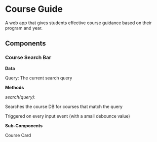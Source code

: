 # Course Guide


A web app that gives students effective course guidance based on their program and year. 

## Components

### Course Search Bar 

__Data__ 

Query: The current search query 

__Methods__ 

_search(query)_:  

Searches the course DB for courses that match the query 

Triggered on every input event (with a small debounce value) 

__Sub-Components__

Course Card 